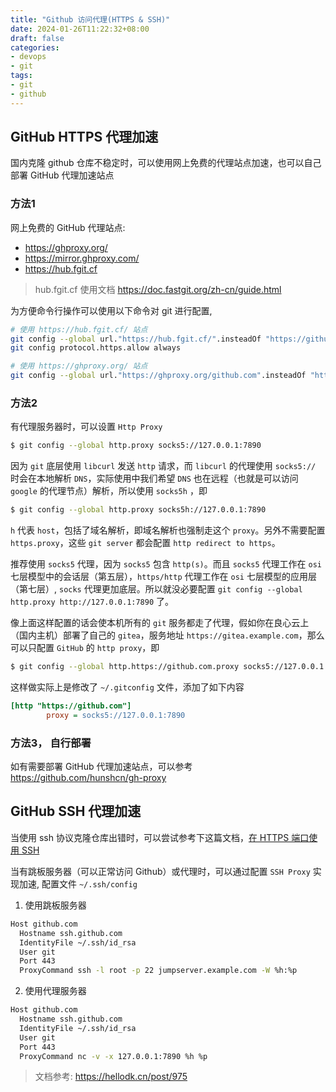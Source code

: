 ```yaml
---
title: "Github 访问代理(HTTPS & SSH)"
date: 2024-01-26T11:22:32+08:00
draft: false
categories: 
- devops
- git
tags:
- git
- github
---
```


## GitHub HTTPS 代理加速

国内克隆 github 仓库不稳定时，可以使用网上免费的代理站点加速，也可以自己部署 GitHub 代理加速站点

### 方法1

网上免费的 GitHub 代理站点: 
- https://ghproxy.org/
- https://mirror.ghproxy.com/
- https://hub.fgit.cf

> hub.fgit.cf 使用文档 https://doc.fastgit.org/zh-cn/guide.html

为方便命令行操作可以使用以下命令对 git 进行配置, 

```bash
# 使用 https://hub.fgit.cf/ 站点
git config --global url."https://hub.fgit.cf/".insteadOf "https://github.com/"
git config protocol.https.allow always

# 使用 https://ghproxy.org/ 站点
git config --global url."https://ghproxy.org/github.com".insteadOf "https://github.com"
```

### 方法2

有代理服务器时，可以设置 `Http Proxy`

```bash
$ git config --global http.proxy socks5://127.0.0.1:7890
```

因为 `git` 底层使用 `libcurl` 发送 `http` 请求，而 `libcurl` 的代理使用 `socks5://` 时会在本地解析 `DNS`，实际使用中我们希望 `DNS` 也在远程（也就是可以访问 `google` 的代理节点）解析，所以使用 `socks5h` ，即

```bash
$ git config --global http.proxy socks5h://127.0.0.1:7890
```

`h` 代表 `host`，包括了域名解析，即域名解析也强制走这个 `proxy`。另外不需要配置 `https.proxy`，这些 `git server` 都会配置 `http redirect to https`。

推荐使用 `socks5` 代理，因为 `socks5` 包含 `http(s)`。而且 `socks5` 代理工作在 `osi` 七层模型中的会话层（第五层），`https/http` 代理工作在 `osi` 七层模型的应用层（第七层）, `socks` 代理更加底层。所以就没必要配置 `git config --global http.proxy http://127.0.0.1:7890` 了。


像上面这样配置的话会使本机所有的 `git` 服务都走了代理，假如你在良心云上（国内主机）部署了自己的 `gitea`，服务地址 `https://gitea.example.com`，那么可以只配置 `GitHub` 的 `http proxy`，即

```bash
$ git config --global http.https://github.com.proxy socks5://127.0.0.1:7890
```

这样做实际上是修改了 `~/.gitconfig` 文件，添加了如下内容

```ini
[http "https://github.com"]
        proxy = socks5://127.0.0.1:7890
```

### 方法3， 自行部署

如有需要部署 GitHub 代理加速站点，可以参考 https://github.com/hunshcn/gh-proxy 

## GitHub SSH 代理加速

当使用 ssh 协议克隆仓库出错时，可以尝试参考下这篇文档，[在 HTTPS 端口使用 SSH](https://docs.github.com/zh/authentication/troubleshooting-ssh/using-ssh-over-the-https-port)

当有跳板服务器（可以正常访问 Github）或代理时，可以通过配置 `SSH Proxy` 实现加速, 配置文件 `~/.ssh/config`

1. 使用跳板服务器

```bash
Host github.com
  Hostname ssh.github.com
  IdentityFile ~/.ssh/id_rsa
  User git
  Port 443
  ProxyCommand ssh -l root -p 22 jumpserver.example.com -W %h:%p
```

2. 使用代理服务器

```bash
Host github.com
  Hostname ssh.github.com
  IdentityFile ~/.ssh/id_rsa
  User git
  Port 443
  ProxyCommand nc -v -x 127.0.0.1:7890 %h %p
```

> 文档参考: https://hellodk.cn/post/975
